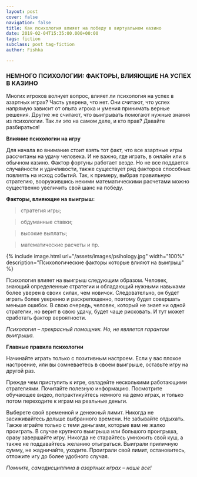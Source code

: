 ```yaml
---
layout: post
cover: false
navigation: false
title: Как психология влияет на победу в виртуальном казино
date: 2019-02-04T15:35:00.000+00:00
tags: fiction
subclass: post tag-fiction
author: Fishka

---
```

### НЕМНОГО ПСИХОЛОГИИ: ФАКТОРЫ, ВЛИЯЮЩИЕ НА УСПЕХ В КАЗИНО

Многих игроков волнует вопрос, влияет ли психология на успех в азартных играх? Часть уверена, что нет. Они считают, что успех напрямую зависит от опыта игрока и умения принимать верные решения. Другие же считают, что выигрывать помогают нужные знания из психологии. Так ли это на самом деле, и кто прав? Давайте разбираться!

**Влияние психологии на игру**

Для начала во внимание стоит взять тот факт, что все азартные игры рассчитаны на удачу человека. И не важно, где играть, в онлайн или в обычном казино. Фактор фортуны работает везде. Но не все поддается случайности и удачливости, также существует ряд факторов способных повлиять на исход событий. Так, к примеру, выбрав правильную стратегию, вооружившись некими математическими расчетами можно существенно увеличить свой шанс на победу. 

**Факторы, влияющие на выигрыш:**

> стратегия игры;

> обдуманные ставки;

> высокие выплаты;

> математические расчеты и пр.

{% include image.html url="/assets/images/psihology.jpg" width="100%" description="Психологические факторы которые влияют на выигрыш" %}

Психология влияет на выигрыш следующим образом. Человек, знающий определенные стратегии и обладающий нужными навыками более уверен в своих силах, чем новичок. Следовательно, он будет играть более уверенно и раскрепощенно, поэтому будет совершать меньше ошибок.
В свою очередь, человек, который не знает ни одной стратегии, но верит в свою удачу, будет чаще рисковать. И тут может сработать фактор вероятности. 

<i>Психология – прекрасный помощник. Но, не является гарантом выигрыша.</i>

**Главные правила психологии**

Начинайте играть только с позитивным настроем. Если у вас плохое настроение, или вы сомневаетесь в своем выигрыше, оставьте игру на другой раз. 

Прежде чем приступить к игре, овладейте несколькими работающими стратегиями. Почитайте полезную информацию. Посмотрите обучающее видео, попрактикуйтесь немного на демо играх, и только потом переходите к играм на реальные деньги. 

Выберете свой временной и денежный лимит. Никогда не засиживайтесь дольше выбранного времени. Не забывайте отдыхать. Также играйте только с теми деньгами, которые вам не жалко проиграть. 
В случае крупного выигрыша или большого проигрыша, сразу завершайте игру. Никогда не старайтесь умножить свой куш, а также не поддавайтесь желанию отыграться. Выиграли приличную сумму, не жадничайте, уходите. Проиграли свой лимит, остановитесь, отложите игу до более удобного случая.

<i>Помните, самодисциплина в азартных играх – наше все!</i>